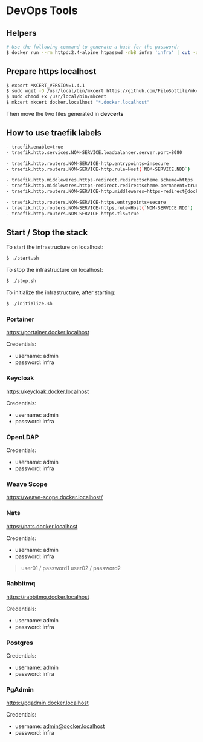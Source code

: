 # DevOps Tools

## Helpers

```sh
# Use the following command to generate a hash for the password:
$ docker run --rm httpd:2.4-alpine htpasswd -nbB infra 'infra' | cut -d ":" -f 2
```

## Prepare https localhost

```sh
$ export MKCERT_VERSION=1.4.1
$ sudo wget -O /usr/local/bin/mkcert https://github.com/FiloSottile/mkcert/releases/download/v$MKCERT_VERSION/mkcert-v$MKCERT_VERSION-linux-amd64
$ sudo chmod +x /usr/local/bin/mkcert
$ mkcert mkcert docker.localhost "*.docker.localhost"
```

Then move the two files generated in __devcerts__

## How to use traefik labels

```sh
- traefik.enable=true
- traefik.http.services.NOM-SERVICE.loadbalancer.server.port=8080

- traefik.http.routers.NOM-SERVICE-http.entrypoints=insecure
- traefik.http.routers.NOM-SERVICE-http.rule=Host(`NOM-SERVICE.NDD`)

- traefik.http.middlewares.https-redirect.redirectscheme.scheme=https
- traefik.http.middlewares.https-redirect.redirectscheme.permanent=true
- traefik.http.routers.NOM-SERVICE-http.middlewares=https-redirect@docker

- traefik.http.routers.NOM-SERVICE-https.entrypoints=secure
- traefik.http.routers.NOM-SERVICE-https.rule=Host(`NOM-SERVICE.NDD`)
- traefik.http.routers.NOM-SERVICE-https.tls=true
```

## Start / Stop the stack

To start the infrastructure on localhost:

```sh
$ ./start.sh
```

To stop the infrastructure on localhost:

```sh
$ ./stop.sh
```

To initialize the infrastructure, after starting:

```sh
$ ./initialize.sh
```

### Portainer

https://portainer.docker.localhost

Credentials:
* username: admin
* password: infra

### Keycloak

https://keycloak.docker.localhost

Credentials:
* username: admin
* password: infra

### OpenLDAP

Credentials:
* username: admin
* password: infra

### Weave Scope

https://weave-scope.docker.localhost/

### Nats

https://nats.docker.localhost

Credentials:
* username: admin
* password: infra

> user01 / password1
> user02 / password2

### Rabbitmq

https://rabbitmq.docker.localhost

Credentials:
* username: admin
* password: infra

### Postgres

Credentials:
* username: admin
* password: infra

### PgAdmin

https://pgadmin.docker.localhost

Credentials:
* username: admin@docker.localhost
* password: infra
